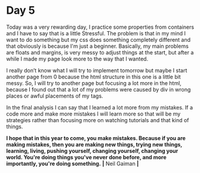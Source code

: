 # Day 5

Today was a very rewarding day, I practice some properties from containers and I have to say that is a little Stressful.
The problem is that in my mind I want to do something but my css does something completely different and that obviously is because I'm just a beginner.
Basically, my main problems are floats and margins, is very messy to adjust things at the start, but after a while I made my page look more to the way that I wanted.

I really don’t know what I will try to implement tomorrow but maybe I start another page from 0 because the html structure in this one is a little bit messy. 
So, I will try to another page but focusing a lot more in the html, because I found out that a lot of my problems were caused by div in wrong places or awful placements of my tags.

In the final analysis I can say that I learned a lot more from my mistakes. If a code more and make more mistakes I will learn more so that will be my strategies rather than focusing more on watching tutorials and that kind of things.




**I hope that in this year to come, you make mistakes. Because if you are making mistakes, then you are making new things, trying new things, learning, living, pushing yourself, changing yourself, changing your world. You're doing things you've never done before, and more importantly, you're doing something.** 
**|** Neil Gaiman **|**
